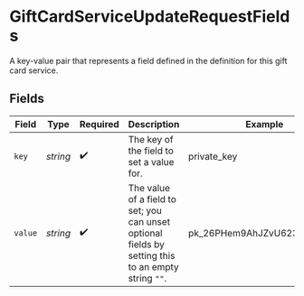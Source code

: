# GiftCardServiceUpdateRequestFields

A key-value pair that represents a field defined in the definition for this gift card service.


## Fields

| Field                                                                                               | Type                                                                                                | Required                                                                                            | Description                                                                                         | Example                                                                                             |
| --------------------------------------------------------------------------------------------------- | --------------------------------------------------------------------------------------------------- | --------------------------------------------------------------------------------------------------- | --------------------------------------------------------------------------------------------------- | --------------------------------------------------------------------------------------------------- |
| `key`                                                                                               | *string*                                                                                            | :heavy_check_mark:                                                                                  | The key of the field to set a value for.                                                            | private_key                                                                                         |
| `value`                                                                                             | *string*                                                                                            | :heavy_check_mark:                                                                                  | The value of a field to set; you can unset optional fields by setting this to an empty string `""`. | pk_26PHem9AhJZvU623DfE1x4sd                                                                         |